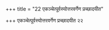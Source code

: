 +++
title = "22 एकञ्चेत्पूर्वस्योत्तरवर्गेण प्रच्छादयीत"

+++
एकञ्चेत्पूर्वस्योत्तरवर्गेण प्रच्छादयीत २२